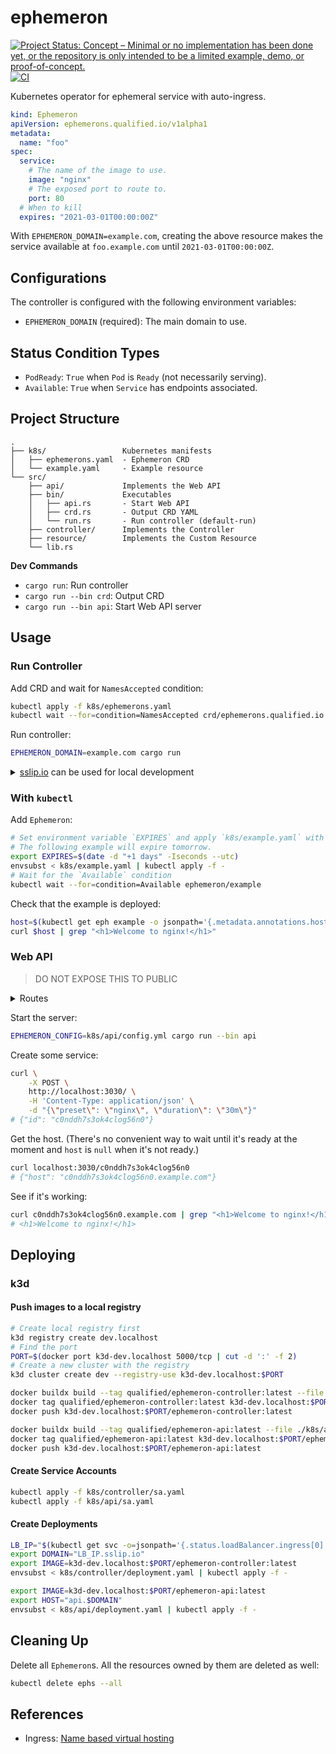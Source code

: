 # ephemeron

[![Project Status: Concept – Minimal or no implementation has been done yet, or the repository is only intended to be a limited example, demo, or proof-of-concept.](https://www.repostatus.org/badges/latest/concept.svg)](https://www.repostatus.org/#concept)
[![CI](https://github.com/kazk/ephemeron/workflows/CI/badge.svg)](https://github.com/kazk/ephemeron/actions?query=workflow%3ACI)


Kubernetes operator for ephemeral service with auto-ingress.

```yaml
kind: Ephemeron
apiVersion: ephemerons.qualified.io/v1alpha1
metadata:
  name: "foo"
spec:
  service:
    # The name of the image to use.
    image: "nginx"
    # The exposed port to route to.
    port: 80
  # When to kill
  expires: "2021-03-01T00:00:00Z"
```

With `EPHEMERON_DOMAIN=example.com`, creating the above resource makes the service available at `foo.example.com` until `2021-03-01T00:00:00Z`.

## Configurations

The controller is configured with the following environment variables:

- `EPHEMERON_DOMAIN` (required): The main domain to use.

## Status Condition Types

- `PodReady`: `True` when `Pod` is `Ready` (not necessarily serving).
- `Available`: `True` when `Service` has endpoints associated.

## Project Structure

```text
.
├── k8s/                 Kubernetes manifests
│   ├── ephemerons.yaml  - Ephemeron CRD
│   └── example.yaml     - Example resource
└── src/
    ├── api/             Implements the Web API
    ├── bin/             Executables
    │   ├── api.rs       - Start Web API
    │   ├── crd.rs       - Output CRD YAML
    │   └── run.rs       - Run controller (default-run)
    ├── controller/      Implements the Controller
    ├── resource/        Implements the Custom Resource
    └── lib.rs
```

**Dev Commands**

- `cargo run`: Run controller
- `cargo run --bin crd`: Output CRD
- `cargo run --bin api`: Start Web API server

## Usage 
### Run Controller

Add CRD and wait for `NamesAccepted` condition:
```bash
kubectl apply -f k8s/ephemerons.yaml
kubectl wait --for=condition=NamesAccepted crd/ephemerons.qualified.io
```

Run controller:
```bash
EPHEMERON_DOMAIN=example.com cargo run
```

<details>
<summary><a href="http://sslip.io">sslip.io</a> can be used for local development</summary>

`k3d/k3s` example:
```bash
LB_IP=$(kubectl get svc -o=jsonpath='{.status.loadBalancer.ingress[0].ip}' -n kube-system traefik)
EPHEMERON_DOMAIN="$LB_IP.sslip.io" cargo run
```

> `*.10.0.0.1.sslip.io` resolves to `10.0.0.1`

</details>

### With `kubectl`

Add `Ephemeron`:

```bash
# Set environment variable `EXPIRES` and apply `k8s/example.yaml` with it.
# The following example will expire tomorrow.
export EXPIRES=$(date -d "+1 days" -Iseconds --utc)
envsubst < k8s/example.yaml | kubectl apply -f -
# Wait for the `Available` condition
kubectl wait --for=condition=Available ephemeron/example
```

Check that the example is deployed:
```bash
host=$(kubectl get eph example -o jsonpath='{.metadata.annotations.host}')
curl $host | grep "<h1>Welcome to nginx!</h1>"
```

### Web API

> DO NOT EXPOSE THIS TO PUBLIC

<details>
<summary>Routes</summary>

- `POST /`: Create a new service based on the preset.
  - Payload is `{"preset": name, "duration": duration}`
  - Responds with `{"id": unique_id}`. Use this `id` to control the resource.
- `GET /{id}`: Get the hostname
  - Responds with `{"host": hostname}`.
  - `hostname` is a string `{id}.{domain}` when available. Otherwise, `null`.
- `DELETE /{id}`: Delete the resource and any resources it owns.

</details>

Start the server:

```bash
EPHEMERON_CONFIG=k8s/api/config.yml cargo run --bin api
```

Create some service:
```bash
curl \
    -X POST \
    http://localhost:3030/ \
    -H 'Content-Type: application/json' \
    -d "{\"preset\": \"nginx\", \"duration\": \"30m\"}"
# {"id": "c0nddh7s3ok4clog56n0"}
```

Get the host. (There's no convenient way to wait until it's ready at the moment and `host` is `null` when it's not ready.)
```bash
curl localhost:3030/c0nddh7s3ok4clog56n0
# {"host": "c0nddh7s3ok4clog56n0.example.com"}
```

See if it's working:
```bash
curl c0nddh7s3ok4clog56n0.example.com | grep "<h1>Welcome to nginx!</h1>"
# <h1>Welcome to nginx!</h1>
```

## Deploying

### k3d

#### Push images to a local registry

```bash
# Create local registry first
k3d registry create dev.localhost
# Find the port
PORT=$(docker port k3d-dev.localhost 5000/tcp | cut -d ':' -f 2)
# Create a new cluster with the registry
k3d cluster create dev --registry-use k3d-dev.localhost:$PORT
```

```bash
docker buildx build --tag qualified/ephemeron-controller:latest --file ./k8s/controller/Dockerfile .
docker tag qualified/ephemeron-controller:latest k3d-dev.localhost:$PORT/ephemeron-controller:latest
docker push k3d-dev.localhost:$PORT/ephemeron-controller:latest
```

```bash
docker buildx build --tag qualified/ephemeron-api:latest --file ./k8s/api/Dockerfile .
docker tag qualified/ephemeron-api:latest k3d-dev.localhost:$PORT/ephemeron-api:latest
docker push k3d-dev.localhost:$PORT/ephemeron-api:latest
```
#### Create Service Accounts

```bash
kubectl apply -f k8s/controller/sa.yaml
kubectl apply -f k8s/api/sa.yaml
```

#### Create Deployments

```bash
LB_IP="$(kubectl get svc -o=jsonpath='{.status.loadBalancer.ingress[0].ip}' -n kube-system traefik)"
export DOMAIN="LB_IP.sslip.io"
export IMAGE=k3d-dev.localhost:$PORT/ephemeron-controller:latest
envsubst < k8s/controller/deployment.yaml | kubectl apply -f -

export IMAGE=k3d-dev.localhost:$PORT/ephemeron-api:latest
export HOST="api.$DOMAIN"
envsubst < k8s/api/deployment.yaml | kubectl apply -f -
```

## Cleaning Up

Delete all `Ephemeron`s. All the resources owned by them are deleted as well:
```bash
kubectl delete ephs --all
```

## References

- Ingress: [Name based virtual hosting](https://kubernetes.io/docs/concepts/services-networking/ingress/#name-based-virtual-hosting)
